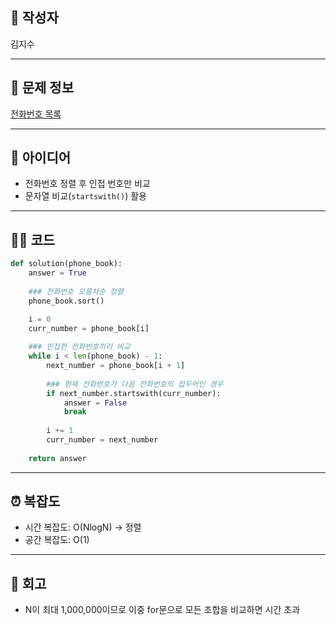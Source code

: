 ## 👤 작성자
김지수

---

## 🧩 문제 정보
<!-- [문제 제목](문제 링크) 형식으로 작성하세요 -->
[전화번호 목록](https://school.programmers.co.kr/tryouts/198385/challenges)

---

## 💭 아이디어
- 전화번호 정렬 후 인접 번호만 비교
- 문자열 비교(`startswith()`) 활용

---

## 🧑‍💻 코드
<!-- 작성한 코드를 백틱으로 감싸 넣어주세요 --> 
```python
def solution(phone_book):
    answer = True
    
    ### 전화번호 오름차순 정렬
    phone_book.sort()

    i = 0
    curr_number = phone_book[i]
    
    ### 인접한 전화번호끼리 비교
    while i < len(phone_book) - 1:
        next_number = phone_book[i + 1]
        
        ### 현재 전화번호가 다음 전화번호의 접두어인 경우
        if next_number.startswith(curr_number):
            answer = False
            break
            
        i += 1
        curr_number = next_number
    
    return answer
```

---

## ⏰ 복잡도
- 시간 복잡도: O(NlogN) -> 정렬
- 공간 복잡도: O(1)

---

## 📝 회고
- N이 최대 1,000,000이므로 이중 for문으로 모든 조합을 비교하면 시간 초과